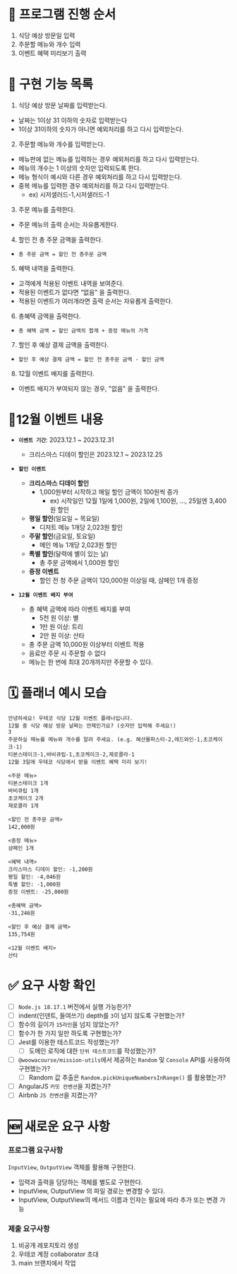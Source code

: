 # 🎲 프로그램 진행 순서

1. 식당 예상 방문일 입력
2. 주문할 메뉴와 개수 입력
3. 이벤트 혜택 미리보기 출력

# 📌 구현 기능 목록

1. 식당 예상 방문 날짜를 입력받는다.

- 날짜는 1이상 31 이하의 숫자로 입력받는다
- 1이상 31이하의 숫자가 아니면 예외처리를 하고 다시 입력받는다.

2. 주문할 메뉴와 개수를 입력받는다.

- 메뉴판에 없는 메뉴를 입력하는 경우 예외처리를 하고 다시 입력받는다.
- 메뉴의 개수는 1 이상의 숫자만 입력되도록 한다.
- 메뉴 형식이 예시와 다른 경우 예외처리를 하고 다시 입력받는다.
- 중복 메뉴를 입력한 경우 예외처리를 하고 다시 입력받는다.
  - ex) 시저샐러드-1,시저샐러드-1

3. 주문 메뉴를 출력한다.

- 주문 메뉴의 출력 순서는 자유롭게한다.

4. 할인 전 총 주문 금액을 출력한다.

- `총 주문 금액 = 할인 전 총주문 금액`

5. 혜택 내역을 출력한다.

- 고객에게 적용된 이벤트 내역을 보여준다.
- 적용된 이벤트가 없다면 “없음” 을 출력한다.
- 적용된 이벤트가 여러개라면 출력 순서는 자유롭게 출력한다.

6. 총혜택 금액을 출력한다.

- `총 혜택 금액 = 할인 금액의 합계 + 증정 메뉴의 가격`

7. 할인 후 예상 결제 금액을 출력한다.

- `할인 후 예상 결제 금액 = 할인 전 총주문 금액 - 할인 금액`

8. 12월 이벤트 배지를 출력한다.

- 이벤트 배지가 부여되지 않는 경우, "없음" 을 출력한다.

# 🎄12월 이벤트 내용

- **`이벤트 기간`**: 2023.12.1 ~ 2023.12.31
  - 크리스마스 디데이 할인은 2023.12.1 ~ 2023.12.25
- **`할인 이벤트`**

  - **크리스마스 디데이 할인**
    - 1,000원부터 시작하고 매일 할인 금액이 100원씩 증가
      - ex) 시작일인 12월 1일에 1,000원, 2일에 1,100원, ..., 25일엔 3,400원 할인
  - **평일 할인**(일요일 ~ 목요일)
    - 디저트 메뉴 1개당 2,023원 할인
  - **주말 할인**(금요일, 토요일)
    - 메인 메뉴 1개당 2,023원 할인
  - **특별 할인**(달력에 별이 있는 날)
    - 총 주문 금액에서 1,000원 할인
  - **증정 이벤트**
    - 할인 전 청 주문 금액이 120,000원 이상일 때, 샴페인 1개 증정

- **`12월 이벤트 배지 부여`**
  - 총 혜택 금액에 따라 이벤트 배지를 부여
    - 5천 원 이상: 별
    - 1만 원 이상: 트리
    - 2만 원 이상: 산타
  - 총 주문 금액 10,000원 이상부터 이벤트 적용
  - 음료만 주문 시 주문할 수 없다
  - 메뉴는 한 번에 최대 20개까지만 주문할 수 있다.

# 🗓️ 플래너 예시 모습

```
안녕하세요! 우테코 식당 12월 이벤트 플래너입니다.
12월 중 식당 예상 방문 날짜는 언제인가요? (숫자만 입력해 주세요!)
3
주문하실 메뉴를 메뉴와 개수를 알려 주세요. (e.g. 해산물파스타-2,레드와인-1,초코케이크-1)
티본스테이크-1,바비큐립-1,초코케이크-2,제로콜라-1
12월 3일에 우테코 식당에서 받을 이벤트 혜택 미리 보기!

<주문 메뉴>
티본스테이크 1개
바비큐립 1개
초코케이크 2개
제로콜라 1개

<할인 전 총주문 금액>
142,000원

<증정 메뉴>
샴페인 1개

<혜택 내역>
크리스마스 디데이 할인: -1,200원
평일 할인: -4,046원
특별 할인: -1,000원
증정 이벤트: -25,000원

<총혜택 금액>
-31,246원

<할인 후 예상 결제 금액>
135,754원

<12월 이벤트 배지>
산타
```

# ✅ 요구 사항 확인
- [ ]  `Node.js 18.17.1` 버전에서 실행 가능한가?
- [ ]  indent(인덴트, 들여쓰기) depth를 `3`이 넘지 않도록 구현했는가?
- [ ]  함수의 길이가 `15라인`을 넘지 않았는가?
- [ ]  함수가 한 가지 일만 하도록 구현했는가?
- [ ]  Jest를 이용한 테스트코드 작성했는가?
    - [ ]  도메인 로직에 대한 `단위 테스트코드`를 작성했는가?
- [ ]  `@woowacourse/mission-utils`에서 제공하는 `Random` 및 `Console` API를 사용하여 구현했는가?
    - [ ]  Random 값 추출은 `Random.pickUniqueNumbersInRange()` 를 활용했는가?
- [ ]  AngularJS `커밋 컨벤션`을 지켰는가?
- [ ]  Airbnb `JS 컨벤션`을 지켰는가?

# 🆕 새로운 요구 사항
### 프로그램 요구사항

`InputView`, `OutputView` 객체를 활용해 구현한다.

- 입력과 출력을 담당하는 객체를 별도로 구현한다.
- InputView, OutputView 의 파일 경로는 변경할 수 있다.
- InputView, OutputView의 메서드 이름과 인자는 필요에 따라 추가 또는 변경 가능

### 제출 요구사항

1. 비공개 레포지토리 생성
2. 우테코 계정 collaborator 초대
3. main 브랜치에서 작업
